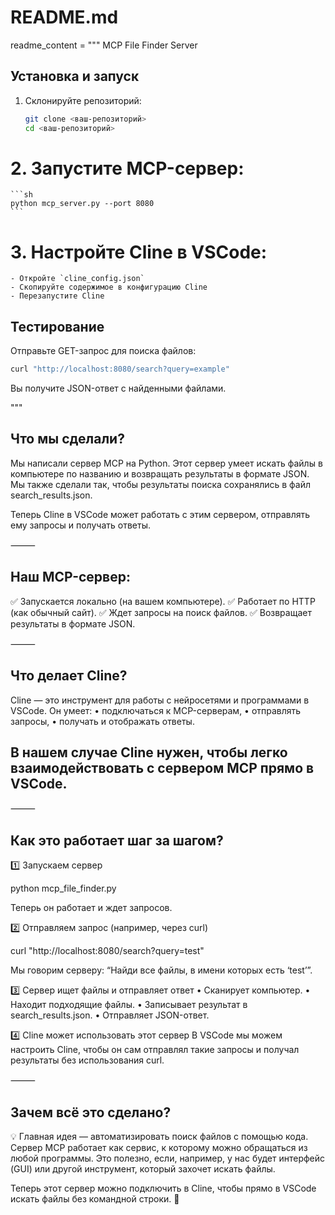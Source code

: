  # README.md
 readme_content = """
 MCP File Finder Server

## Установка и запуск

 1. Склонируйте репозиторий:
    ```sh
    git clone <ваш-репозиторий>
    cd <ваш-репозиторий>
    ```

# 2. Запустите MCP-сервер:
    ```sh
    python mcp_server.py --port 8080
    ```

# 3. Настройте Cline в VSCode:
    - Откройте `cline_config.json`
    - Скопируйте содержимое в конфигурацию Cline
    - Перезапустите Cline

 ## Тестирование

 Отправьте GET-запрос для поиска файлов:
 ```sh
 curl "http://localhost:8080/search?query=example"
 ```

 Вы получите JSON-ответ с найденными файлами.

 """

## Что мы сделали? 

Мы написали сервер MCP на Python. Этот сервер умеет искать файлы в компьютере по названию и возвращать результаты в формате JSON. Мы также сделали так, чтобы результаты поиска сохранялись в файл search_results.json.

Теперь Cline в VSCode может работать с этим сервером, отправлять ему запросы и получать ответы.

⸻


## Наш MCP-сервер:
✅ Запускается локально (на вашем компьютере).
✅ Работает по HTTP (как обычный сайт).
✅ Ждет запросы на поиск файлов.
✅ Возвращает результаты в формате JSON.

⸻

## Что делает Cline?

Cline — это инструмент для работы с нейросетями и программами в VSCode. Он умеет:
	•	подключаться к MCP-серверам,
	•	отправлять запросы,
	•	получать и отображать ответы.

## В нашем случае Cline нужен, чтобы легко взаимодействовать с сервером MCP прямо в VSCode.

⸻

## Как это работает шаг за шагом?

1️⃣ Запускаем сервер

python mcp_file_finder.py

Теперь он работает и ждет запросов.

2️⃣ Отправляем запрос (например, через curl)

curl "http://localhost:8080/search?query=test"

Мы говорим серверу: “Найди все файлы, в имени которых есть ‘test’”.

3️⃣ Сервер ищет файлы и отправляет ответ
	•	Сканирует компьютер.
	•	Находит подходящие файлы.
	•	Записывает результат в search_results.json.
	•	Отправляет JSON-ответ.

4️⃣ Cline может использовать этот сервер
В VSCode мы можем настроить Cline, чтобы он сам отправлял такие запросы и получал результаты без использования curl.

⸻

## Зачем всё это сделано?

💡 Главная идея — автоматизировать поиск файлов с помощью кода.
Сервер MCP работает как сервис, к которому можно обращаться из любой программы. Это полезно, если, например, у нас будет интерфейс (GUI) или другой инструмент, который захочет искать файлы.

Теперь этот сервер можно подключить в Cline, чтобы прямо в VSCode искать файлы без командной строки. 🚀
